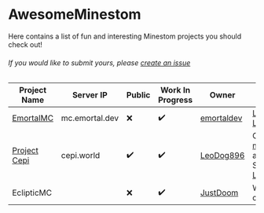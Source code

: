 # AwesomeMinestom
Here contains a list of fun and interesting Minestom projects you should check out!

###### If you would like to submit yours, please [create an issue](https://github.com/emortaldev/AwesomeMinestom/issues/new)

| Project Name                                    | Server IP      | Public | Work In Progress | Owner                                       | Notable Features                                                                                                                                                                                                                            |
|-------------------------------------------------|----------------|--------|------------------|---------------------------------------------|---------------------------------------------------------------------------------------------------------------------------------------------------------------------------------------------------------------------------------------------|
| [EmortalMC](https://github.com/EmortalMC)       | mc.emortal.dev | ❌      | ✔️                | [emortaldev](https://github.com/emortaldev) | [Lobby](https://github.com/EmortalMC/LobbyExtension), [LazerTag](https://github.com/EmortalMC/LazerTag)                                                                                                                                     |
| [Project Cepi](https://github.com/Project-Cepi) | cepi.world     | ✔️      | ✔️                | [LeoDog896](https://github.com/LeoDog896)   | Custom [mobs](https://github.com/Project-Cepi/MobExtension), [items](https://github.com/Project-Cepi/ItemExtension) and [traps](https://github.com/Project-Cepi/Traps); Scripting; [Laboratory](https://github.com/Project-Cepi/Laboratory) |
| EclipticMC                                     |                | ❌      | ✔️                | [JustDoom](https://github.com/JustDoom)     | Waterbucket clutching                                                                                                                                                                                                                       |

